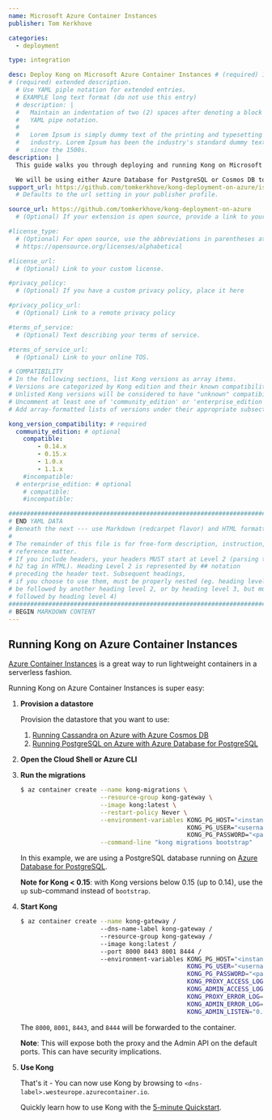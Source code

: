 ```yaml
---
name: Microsoft Azure Container Instances
publisher: Tom Kerkhove

categories:
  - deployment

type: integration

desc: Deploy Kong on Microsoft Azure Container Instances # (required) 1-liner description; max 80 chars
# (required) extended description.
  # Use YAML piple notation for extended entries.
  # EXAMPLE long text format (do not use this entry)
  # description: |
  #   Maintain an indentation of two (2) spaces after denoting a block with
  #   YAML pipe notation.
  #
  #   Lorem Ipsum is simply dummy text of the printing and typesetting
  #   industry. Lorem Ipsum has been the industry's standard dummy text ever
  #   since the 1500s.
description: |
  This guide walks you through deploying and running Kong on Microsoft Azure Container Instances.

  We will be using either Azure Database for PostgreSQL or Cosmos DB to store the gateway configuration.
support_url: https://github.com/tomkerkhove/kong-deployment-on-azure/issues
  # Defaults to the url setting in your publisher profile.

source_url: https://github.com/tomkerkhove/kong-deployment-on-azure
  # (Optional) If your extension is open source, provide a link to your code.

#license_type:
  # (Optional) For open source, use the abbreviations in parentheses at:
  # https://opensource.org/licenses/alphabetical

#license_url:
  # (Optional) Link to your custom license.

#privacy_policy:
  # (Optional) If you have a custom privacy policy, place it here

#privacy_policy_url:
  # (Optional) Link to a remote privacy policy

#terms_of_service:
  # (Optional) Text describing your terms of service.

#terms_of_service_url:
  # (Optional) Link to your online TOS.

# COMPATIBILITY
# In the following sections, list Kong versions as array items.
# Versions are categorized by Kong edition and their known compatibility.
# Unlisted Kong versions will be considered to have "unknown" compatibility.
# Uncomment at least one of 'community_edition' or 'enterprise_edition'.
# Add array-formatted lists of versions under their appropriate subsection.

kong_version_compatibility: # required
  community_edition: # optional
    compatible:
        - 0.14.x
        - 0.15.x
        - 1.0.x
        - 1.1.x
    #incompatible:
  # enterprise_edition: # optional
    # compatible:
    #incompatible:

###############################################################################
# END YAML DATA
# Beneath the next --- use Markdown (redcarpet flavor) and HTML formatting only.
#
# The remainder of this file is for free-form description, instruction, and
# reference matter.
# If you include headers, your headers MUST start at Level 2 (parsing to
# h2 tag in HTML). Heading Level 2 is represented by ## notation
# preceding the header text. Subsequent headings,
# if you choose to use them, must be properly nested (eg. heading level 2 may
# be followed by another heading level 2, or by heading level 3, but must NOT be
# followed by heading level 4)
###############################################################################
# BEGIN MARKDOWN CONTENT
---
```


## Running Kong on Azure Container Instances
[Azure Container Instances](https://docs.microsoft.com/en-us/azure/container-instances/container-instances-overview) is a great way to run lightweight containers in a serverless fashion.

Running Kong on Azure Container Instances is super easy:

1. **Provision a datastore**

    Provision the datastore that you want to use:
    1. [Running Cassandra on Azure with Azure Cosmos DB](/hub/tomkerkhove/microsoft_azure/#running-cassandra-on-azure-with-azure-cosmos-db)
    1. [Running PostgreSQL on Azure with Azure Database for PostgreSQL](/hub/tomkerkhove/microsoft_azure/#running-postgresql-on-azure-with-azure-database-for-postgresql)

1. **Open the Cloud Shell or Azure CLI**

1. **Run the migrations**

    ```bash
    $ az container create --name kong-migrations \
                          --resource-group kong-gateway \
                          --image kong:latest \
                          --restart-policy Never \
                          --environment-variables KONG_PG_HOST="<instance-name>.postgres.database.azure.com" \
                                                  KONG_PG_USER="<username>" \
                                                  KONG_PG_PASSWORD="<password>" \
                          --command-line "kong migrations bootstrap"
    ```
    In this example, we are using a PostgreSQL database running on [Azure Database for PostgreSQL](/hub/tomkerkhove/microsoft_azure/#running-postgresql-on-azure-with-azure-database-for-postgresql).

    **Note for Kong < 0.15**: with Kong versions below 0.15 (up to 0.14), use
    the `up` sub-command instead of `bootstrap`.

1. **Start Kong**

    ```bash
    $ az container create --name kong-gateway /
                          --dns-name-label kong-gateway /
                          --resource-group kong-gateway /
                          --image kong:latest /
                          --port 8000 8443 8001 8444 /
                          --environment-variables KONG_PG_HOST="<instance-name>.postgres.database.azure.com" /
                                                  KONG_PG_USER="<username>" /
                                                  KONG_PG_PASSWORD="<password>" /
                                                  KONG_PROXY_ACCESS_LOG="/dev/stdout" /
                                                  KONG_ADMIN_ACCESS_LOG="/dev/stdout" /
                                                  KONG_PROXY_ERROR_LOG="/dev/stderr" /
                                                  KONG_ADMIN_ERROR_LOG="/dev/stderr" /
                                                  KONG_ADMIN_LISTEN="0.0.0.0:8001, 0.0.0.0:8444 ssl"
    ```

    The `8000`, `8001`, `8443`, and `8444` will be forwarded to the container.

    <div class="alert alert-warning">
      <div class="text-center">
        <strong>Note</strong>: This will expose both the proxy and the Admin API on the default ports. This can have security implications.
      </div>
    </div>

1. **Use Kong**

    That's it - You can now use Kong by browsing to `<dns-label>.westeurope.azurecontainer.io`.

    Quickly learn how to use Kong with the [5-minute Quickstart](/latest/getting-started/quickstart).
